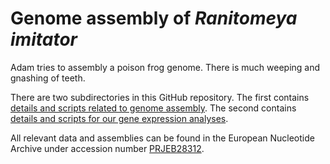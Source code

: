# Genome assembly of  _Ranitomeya imitator_

Adam tries to assembly a poison frog genome. There is much weeping and gnashing of teeth.

There are two subdirectories in this GitHub repository. The first contains [details and scripts related to genome assembly](https://github.com/AdamStuckert/Ranitomeya_imitator_genome/tree/master/GenomeAssembly). The second contains [details and scripts for our gene expression analyses](https://github.com/AdamStuckert/Ranitomeya_imitator_genome/tree/master/GeneExpression). 

All relevant data and assemblies can be found in the European Nucleotide Archive under accession number [PRJEB28312](https://www.ebi.ac.uk/ena/browser/view/PRJEB28312).
